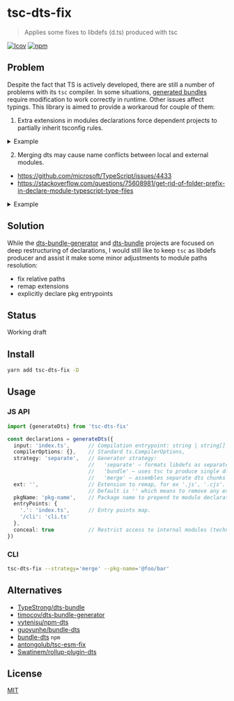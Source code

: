 # tsc-dts-fix
> Applies some fixes to libdefs (d.ts) produced with tsc

[![lcov](https://img.shields.io/badge/dynamic/json?url=https%3A%2F%2Fgithub.com%2Fantongolub%2Fmisc%2Freleases%2Fdownload%2Flcov%2Flcov-sum.json&query=%24.scopes.packages_dep_tsc_dts_fix.max&label=lcov&color=brightgreen)](https://github.com/antongolub/misc/releases/download/lcov/lcov.info)
[![npm](https://img.shields.io/npm/v/tsc-dts-fix.svg?&color=white)](https://www.npmjs.com/package/tsc-dts-fix)

## Problem
Despite the fact that TS is actively developed, there are still a number of problems with its `tsc` compiler.
In some situations, [generated bundles](https://github.com/antongolub/tsc-esm-fix) require modification to work correctly in runtime.
Other issues affect typings. This library is aimed to provide a workaroud for couple of them:
1. Extra extensions in modules declarations force dependent projects to partially inherit tsconfig rules.
<details>
<summary>Example</summary>

[coderef-1](src/test/fixtures/allow-ts-ext)

```ts
// a.ts
export * from './b.ts'
// b.ts
export const b = 'b'
// index.ts
export * from './a.ts'
```
```shell
tsc --emitDeclarationOnly --allowImportingTsExtensions
```
gives several dts:
```ts
// a.d.ts
export * from './b.ts'
// b.d.ts
export const b = 'b'
// index.d.ts
export * from './a.ts'
```

Meanwhile, [coderef-2](src/test/fixtures/legacy-ts-project)
```ts
export * from 'allow-ts-ext'
```
```shell
tsc --emitDeclarationOnly

1:15 - error TS5097: An import path can only end with a '.ts' extension when 'allowImportingTsExtensions' is enabled.
1 export * from './a.ts'
                ~~~~~~~~
Found 2 errors in 2 files.
Errors  Files
     1  ../allow-ts-ext/a.ts:1
     1  ../allow-ts-ext/index.ts:1
```
</details>

2. Merging dts may cause name conflicts between local and external modules.
* https://github.com/microsoft/TypeScript/issues/4433
* https://stackoverflow.com/questions/75608981/get-rid-of-folder-prefix-in-declare-module-typescript-type-files

<details>
<summary>Example</summary>

[coderef](./src/test/fixtures/name-clash)

```ts
// depseek.ts
export const foo = 'bar'

// index.ts
export {foo} from './depseek'
export {depseek} from 'depseek'
```
````shell
tsc --emitDeclarationOnly --declaration --outFile index.d.ts
````
gives:
```ts
declare module "index" {
  export {foo} from "depseek";
  export {depseek} from "depseek";
}
```
</details>

## Solution
While the [dts-bundle-generator](https://github.com/timocov/dts-bundle-generator) and [dts-bundle](https://github.com/TypeStrong/dts-bundle) projects are focused on deep restructuring of declarations, I would still like to keep `tsc` as libdefs producer and assist it make some minor adjustments to module paths resolution:
* fix relative paths
* remap extensions
* explicitly declare pkg entrypoints

## Status
Working draft

## Install
```sh
yarn add tsc-dts-fix -D
```

## Usage
### JS API

```ts
import {generateDts} from 'tsc-dts-fix'

const declarations = generateDts({
  input: 'index.ts',      // Compilation entrypoint: string | string[]
  compilerOptions: {},    // Standard ts.CompilerOptions,
  strategy: 'separate',   // Generator strategy:
                          //   'separate' – formats libdefs as separate files,
                          //   'bundle' – uses tsc to produce single dts file via `outFile` param,
                          //   'merge' – assembles separate dts chunks into single file.
  ext: '',                // Extension to remap, for ex '.js', '.cjs'.
                          // Default is '' which means to remove any existent. If `undefined`, no effect
  pkgName: 'pkg-name',    // Package name to prepend to module declarations.
  entryPoints: {
    '.': 'index.ts',      // Entry points map.
    '/cli': 'cli.ts'
  },
  conceal: true           // Restrict access to internal modules (technically replaces their names with randoms).
})
```

### CLI
```sh
tsc-dts-fix --strategy='merge' --pkg-name='@foo/bar'
```

## Alternatives
* [TypeStrong/dts-bundle](https://github.com/TypeStrong/dts-bundle)
* [timocov/dts-bundle-generator](https://github.com/timocov/dts-bundle-generator)
* [vytenisu/npm-dts](https://github.com/vytenisu/npm-dts)
* [guoyunhe/bundle-dts](https://github.com/guoyunhe/bundle-dts)
* [bundle-dts](https://www.npmjs.com/package/bundle-dts) `npm`
* [antongolub/tsc-esm-fix](https://github.com/antongolub/tsc-esm-fix)
* [Swatinem/rollup-plugin-dts](https://github.com/Swatinem/rollup-plugin-dts)

## License
[MIT](./LICENSE)
